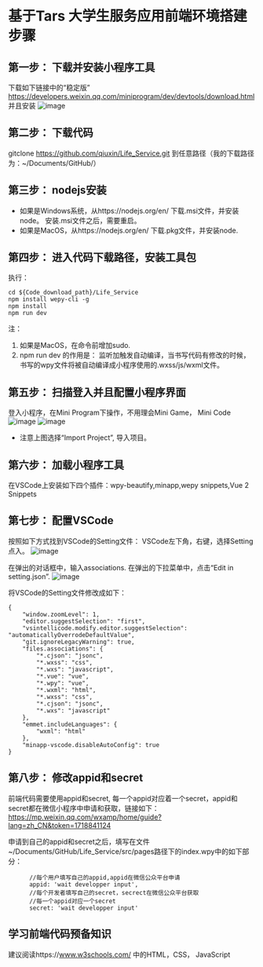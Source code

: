 # 基于Tars 大学生服务应用前端环境搭建步骤

## 第一步： 下载并安装小程序工具
下载如下链接中的“稳定版”
https://developers.weixin.qq.com/miniprogram/dev/devtools/download.html
并且安装
![image](https://github.com/qiuxin/Life_Service/blob/master/instruction_add_pic/download_version.png)

## 第二步： 下载代码
gitclone https://github.com/qiuxin/Life_Service.git  到任意路径（我的下载路径为：~/Documents/GitHub/）


## 第三步： nodejs安装
-  如果是Windows系统，从https://nodejs.org/en/ 下载.msi文件，并安装node。 安装.msi文件之后，需要重启。
-  如果是MacOS，从https://nodejs.org/en/ 下载.pkg文件，并安装node. 


## 第四步： 进入代码下载路径，安装工具包
执行：
```
cd ${Code_download_path}/Life_Service
npm install wepy-cli -g
npm install
npm run dev
```

注：
1) 如果是MacOS，在命令前增加sudo. 
2) npm run dev 的作用是： 监听加触发自动编译，当书写代码有修改的时候，书写的wpy文件将被自动编译成小程序使用的.wxss/js/wxml文件。


## 第五步： 扫描登入并且配置小程序界面
登入小程序，在Mini Program下操作，不用理会Mini Game， Mini Code
![image](https://github.com/qiuxin/Life_Service/blob/master/instruction_add_pic/login.png)
![image](https://github.com/qiuxin/Life_Service/blob/master/instruction_add_pic/configMiniPro.png)
-  注意上图选择“Import Project”, 导入项目。

## 第六步： 加载小程序工具
在VSCode上安装如下四个插件：wpy-beautify,minapp,wepy snippets,Vue 2 Snippets


## 第七步： 配置VSCode
按照如下方式找到VSCode的Setting文件：
VSCode左下角，右键，选择Setting点入。
![image](https://github.com/qiuxin/Life_Service/blob/master/instruction_add_pic/findSetting_1.png)

在弹出的对话框中，输入associations. 在弹出的下拉菜单中，点击“Edit in setting.json”.
![image](https://github.com/qiuxin/Life_Service/blob/master/instruction_add_pic/findSetting_2.png)

将VSCode的Setting文件修改成如下：
```
{
    "window.zoomLevel": 1,
    "editor.suggestSelection": "first",
    "vsintellicode.modify.editor.suggestSelection": "automaticallyOverrodeDefaultValue",
    "git.ignoreLegacyWarning": true,
    "files.associations": {
        "*.cjson": "jsonc",
        "*.wxss": "css",
        "*.wxs": "javascript",
        "*.vue": "vue",
        "*.wpy": "vue",
        "*.wxml": "html",
        "*.wxss": "css",
        "*.cjson": "jsonc",
        "*.wxs": "javascript"
    },
    "emmet.includeLanguages": {
        "wxml": "html"
    },
    "minapp-vscode.disableAutoConfig": true
}
```

## 第八步： 修改appid和secret
前端代码需要使用appid和secret, 每一个appid对应着一个secret，appid和secret都在微信小程序中申请和获取，链接如下：
https://mp.weixin.qq.com/wxamp/home/guide?lang=zh_CN&token=1718841124

申请到自己的appid和secret之后，填写在文件~/Documents/GitHub/Life_Service/src/pages路径下的index.wpy中的如下部分：
```
      //每个用户填写自己的appid,appid在微信公众平台申请
      appid: 'wait developper input',
      //每个开发者填写自己的secret，secrect在微信公众平台获取
      //每一个appid对应一个secret
      secret: 'wait developper input'
```

## 学习前端代码预备知识
建议阅读https://www.w3schools.com/  中的HTML，CSS， JavaScript
